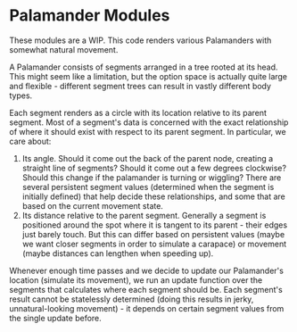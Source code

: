 # Palamander Modules

These modules are a WIP. This code renders various Palamanders with somewhat natural movement.

A Palamander consists of segments arranged in a tree rooted at its head. This might seem like a limitation, but the option space is actually quite large and flexible - different segment trees can result in vastly different body types.

Each segment renders as a circle with its location relative to its parent segment. Most of a segment's data is concerned with the exact relationship of where it should exist with respect to its parent segment. In particular, we care about:
1. Its angle. Should it come out the back of the parent node, creating a straight line of segments? Should it come out a few degrees clockwise? Should this change if the palamander is turning or wiggling? There are several persistent segment values (determined when the segment is initially defined) that help decide these relationships, and some that are based on the current movement state.
2. Its distance relative to the parent segment. Generally a segment is positioned around the spot where it is tangent to its parent - their edges just barely touch. But this can differ based on persistent values (maybe we want closer segments in order to simulate a carapace) or movement (maybe distances can lengthen when speeding up).

Whenever enough time passes and we decide to update our Palamander's location (simulate its movement), we run an update function over the segments that calculates where each segment should be. Each segment's result cannot be statelessly determined (doing this results in jerky, unnatural-looking movement) - it depends on certain segment values from the single update before.